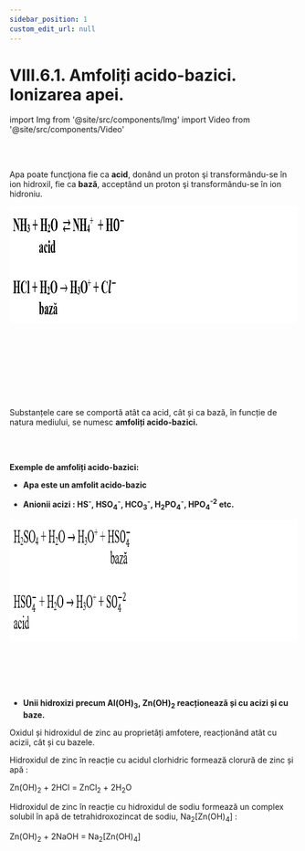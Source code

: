 ```yaml
---
sidebar_position: 1
custom_edit_url: null
---
```


# VIII.6.1. Amfoliți acido-bazici. Ionizarea apei.





import Img from '@site/src/components/Img'
import Video from '@site/src/components/Video'





<br></br>

<div class="alert alert--primary" role="alert">


Apa poate funcţiona fie ca **acid**, donând un proton şi transformându-se în ion hidroxil, fie ca **bază**, acceptând un proton şi transformându-se în ion hidroniu. 



<Img className="img-responsive4" src="chimie/clasa9/capitolul8/VIII-6-1-amfoliti-acido-bazici-ionizarea-apei-poza1-reactiile-apei-ca-acid-respectiv-baza.png" width="1000" height="205" lazy={false} />

<br></br>
<br></br>





</div>


<br></br>



<div class="alert alert--primary" role="alert">


Substanțele care se comportă atât ca acid, cât și ca bază, în funcție de natura mediului, se numesc **amfoliți acido-bazici.**





</div>



<br></br>




<div class="alert alert--warning" role="alert">



**Exemple de amfoliți acido-bazici:**

- **Apa este un amfolit acido-bazic**

- **Anionii acizi : HS<sup>-</sup>,  HSO<sub>4</sub><sup>-</sup>, HCO<sub>3</sub><sup>-</sup>, H<sub>2</sub>PO<sub>4</sub><sup>-</sup>, HPO<sub>4</sub><sup>-2</sup> etc.**



<Img className="img-responsive4" src="chimie/clasa9/capitolul8/VIII-6-1-amfoliti-acido-bazici-ionizarea-apei-poza2-reactiile-ionului-hidrogenosulfat-ca-acid-respectiv-baza.png" width="1000" height="214" lazy={false} />

<br></br>
<br></br>

- **Unii hidroxizi precum Al(OH)<sub>3</sub>, Zn(OH)<sub>2</sub> reacționează și cu acizi și cu baze.**

Oxidul și hidroxidul de zinc au proprietăți amfotere, reacționând atât cu acizii, cât și cu bazele.

Hidroxidul de zinc în reacție cu acidul clorhidric formează clorură de zinc și apă :

Zn(OH)<sub>2</sub> + 2HCl = ZnCl<sub>2</sub> + 2H<sub>2</sub>O


Hidroxidul de zinc în reacție cu hidroxidul de sodiu formează un complex solubil în apă de tetrahidroxozincat de sodiu, Na<sub>2</sub>[Zn(OH)<sub>4</sub>] :

Zn(OH)<sub>2</sub> + 2NaOH = Na<sub>2</sub>[Zn(OH)<sub>4</sub>]




</div>


